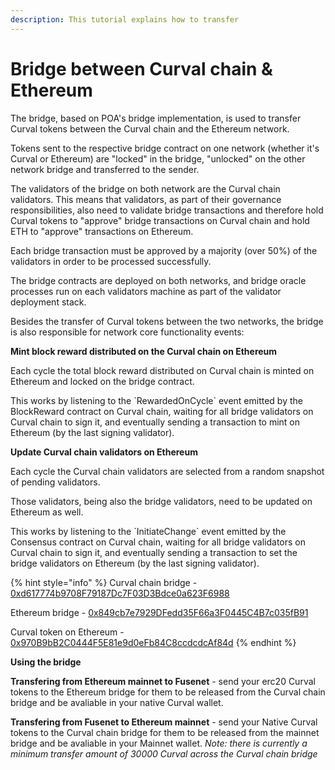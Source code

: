 ```yaml
---
description: This tutorial explains how to transfer
---
```


# Bridge between Curval chain & Ethereum

The bridge, based on POA's bridge implementation, is used to transfer Curval tokens between the Curval chain and the Ethereum network.

Tokens sent to the respective bridge contract on one network \(whether it's Curval or Ethereum\) are "locked" in the bridge, "unlocked" on the other network bridge and transferred to the sender.

The validators of the bridge on both network are the Curval chain validators. This means that validators, as part of their governance responsibilities, also need to validate bridge transactions and therefore hold Curval tokens to "approve" bridge transactions on Curval chain and hold ETH to "approve" transactions on Ethereum.

Each bridge transaction must be approved by a majority \(over 50%\) of the validators in order to be processed successfully.

The bridge contracts are deployed on both networks, and bridge oracle processes run on each validators machine as part of the validator deployment stack.

Besides the transfer of Curval tokens between the two networks, the bridge is also responsible for network core functionality events:

**Mint block reward distributed on the Curval chain on Ethereum**

Each cycle the total block reward distributed on Curval chain is minted on Ethereum and locked on the bridge contract.

This works by listening to the \`RewardedOnCycle\` event emitted by the BlockReward contract on Curval chain, waiting for all bridge validators on Curval chain to sign it, and eventually sending a transaction to mint on Ethereum \(by the last signing validator\).

**Update Curval chain validators on Ethereum**

Each cycle the Curval chain validators are selected from a random snapshot of pending validators.

Those validators, being also the bridge validators, need to be updated on Ethereum as well.

This works by listening to the \`InitiateChange\` event emitted by the Consensus contract on Curval chain, waiting for all bridge validators on Curval chain to sign it, and eventually sending a transaction to set the bridge validators on Ethereum \(by the last signing validator\).

{% hint style="info" %}
Curval chain bridge - [0xd617774b9708F79187Dc7F03D3Bdce0a623F6988](https://Curvalscan.org/address/0xd617774b9708f79187dc7f03d3bdce0a623f6988)

Ethereum bridge - [0x849cb7e7929DFedd35F66a3F0445C4B7c035fB91](https://etherscan.io/address/0x849cb7e7929DFedd35F66a3F0445C4B7c035fB91)

Curval token on Ethereum - [0x970B9bB2C0444F5E81e9d0eFb84C8ccdcdcAf84d](https://etherscan.io/token/0x970B9bB2C0444F5E81e9d0eFb84C8ccdcdcAf84d)
{% endhint %}

**Using the bridge**

**Transfering from Ethereum mainnet to Fusenet** - send your erc20 Curval tokens to the Ethereum bridge for them to be released from the Curval chain bridge and be avaliable in your native Curval wallet.

**Transfering from Fusenet to Ethereum mainnet** - send your Native Curval tokens to the Curval chain bridge for them to be released from the mainnet bridge and be avaliable in your Mainnet wallet. _Note: there is currently a minimum transfer amount of 30000 Curval across the Curval chain bridge_
